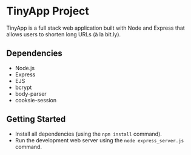 # TinyApp Project

TinyApp is a full stack web application built with Node and Express that allows users to shorten long URLs (à la bit.ly).

## Dependencies

- Node.js
- Express
- EJS
- bcrypt
- body-parser
- cooksie-session

## Getting Started

- Install all dependencies (using the `npm install` command).
- Run the development web server using the `node express_server.js` command.
